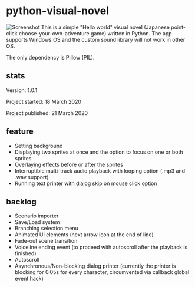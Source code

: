 # python-visual-novel
![Screenshot](https://i.imgur.com/W91NIVq.jpg)
This is a simple "Hello world" visual novel (Japanese point-click choose-your-own-adventure game) written in Python. The app supports Windows OS and the custom sound library will not work in other OS. 

The only dependency is Pillow (PIL).

## stats
Version: 1.0.1

Project started: 18 March 2020

Project published: 21 March 2020

## feature
* Setting background
* Displaying two sprites at once and the option to focus on one or both sprites
* Overlaying effects before or after the sprites
* Interruptible multi-track audio playback with looping option (.mp3 and .wav support)
* Running text printer with dialog skip on mouse click option

## backlog
* Scenario importer
* Save/Load system
* Branching selection menu
* Animated UI elements (next arrow icon at the end of line)
* Fade-out scene transition
* Voiceline ending event (to proceed with autoscroll after the playback is finished)
* Autoscroll
* Asynchronous/Non-blocking dialog printer (currently the printer is blocking for 0.05s for every character, circumvented via callback global event hack)
